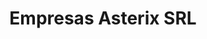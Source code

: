 ---
title: "Empresas Asterix SRL"
url: /santo-domingo-este/empresas-asterix-srl/
shop: electrónica
---